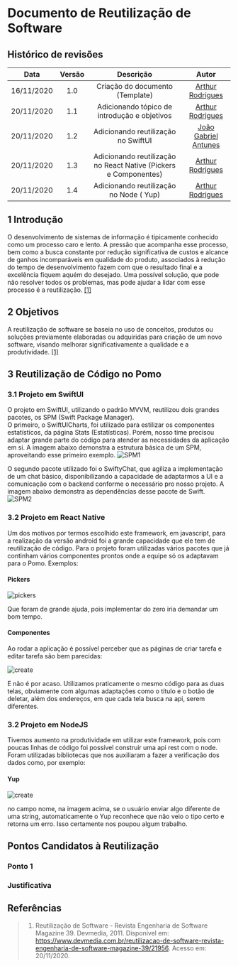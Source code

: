 # **Documento de Reutilização de Software**

## **Histórico de revisões**

|    Data    | Versão |                            Descrição                             |                        Autor                         |
| :--------: | :----: | :--------------------------------------------------------------: | :--------------------------------------------------: |
| 16/11/2020 |  1.0   |                 Criação do documento (Template)                  |   [Arthur Rodrigues](https://github.com/arthurarp)   |
| 20/11/2020 |  1.1   |           Adicionando tópico de introdução e objetivos           |   [Arthur Rodrigues](https://github.com/arthurarp)   |
| 20/11/2020 |  1.2   |               Adicionando reutilização no SwiftUI                | [João Gabriel Antunes](https://github.com/flyerjohn) |
| 20/11/2020 |  1.3   | Adicionando reutilização no React Native (Pickers e Componentes) |   [Arthur Rodrigues](https://github.com/arthurarp)   |
| 20/11/2020 |  1.4   |             Adicionando reutilização no Node ( Yup)              |   [Arthur Rodrigues](https://github.com/arthurarp)   |

## 1 **Introdução**

O desenvolvimento de sistemas de informação é tipicamente conhecido como um processo caro e lento. A pressão que acompanha esse processo, bem como a busca constante por redução significativa de custos e alcance de ganhos incomparáveis em qualidade do produto, associados à redução do tempo de desenvolvimento fazem com que o resultado final e a excelência fiquem aquém do desejado. Uma possível solução, que pode não resolver todos os problemas, mas pode ajudar a lidar com esse processo é a reutilização. [[1]](#referencias)

## 2 **Objetivos**

A reutilização de software se baseia no uso de conceitos, produtos ou soluções previamente elaboradas ou adquiridas para criação de um novo software, visando melhorar significativamente a qualidade e a produtividade. [[1]](#referencias)

## 3 **Reutilização de Código no Pomo**

### 3.1 Projeto em SwiftUI

O projeto em SwiftUI, utilizando o padrão MVVM, reutilizou dois grandes pacotes, os SPM (Swift Package Manager).<br>
O primeiro, o SwiftUICharts, foi utilizado para estilizar os componentes estatísticos, da página Stats (Estatísticas). Porém, nosso time precisou adaptar grande parte do código para atender as necessidades da aplicação em si. A imagem abaixo demonstra a estrutura básica de um SPM, aproveitando esse primeiro exemplo.
![SPM1](../img/SPM1.png)

O segundo pacote utilizado foi o SwiftyChat, que agiliza a implementação de um chat básico, disponibilizando a capacidade de adaptarmos a UI e a comunicação com o backend conforme o necessário pro nosso projeto. A imagem abaixo demonstra as dependências desse pacote de Swift.
![SPM2](../img/SPM2.png)

### 3.2 **Projeto em React Native**

Um dos motivos por termos escolhido este framework, em javascript, para a realização da versão android foi a grande capacidade que ele tem de reutilização de código. Para o projeto foram utilizadas vários pacotes que já continham vários componentes prontos onde a equipe só os adaptavam para o Pomo. Exemplos:

#### Pickers

![pickers](../img/reutilizacao/pickers.png)

Que foram de grande ajuda, pois implementar do zero iria demandar um bom tempo.

#### Componentes

Ao rodar a aplicação é possível perceber que as páginas de criar tarefa e editar tarefa são bem parecidas:

![create](../img/reutilizacao/create_edit.png)

E não é por acaso. Utilizamos praticamente o mesmo código para as duas telas, obviamente com algumas adaptações como o título e o botão de deletar, além dos endereços, em que cada tela busca na api, serem diferentes.

### 3.2 **Projeto em NodeJS**

Tivemos aumento na produtividade em utilizar este framework, pois com poucas linhas de código foi possível construir uma api rest com o node. Foram utilizadas bibliotecas que nos auxiliaram a fazer a verificação dos dados como, por exemplo:

#### Yup

![create](../img/reutilizacao/yup.png)

no campo nome, na imagem acima, se o usuário enviar algo diferente de uma string, automaticamente o Yup reconhece que não veio o tipo certo e retorna um erro. Isso certamente nos poupou algum trabalho.

## **Pontos Candidatos à Reutilização**

### **Ponto 1**

### **Justificativa**

## **Referências**

> 1. Reutilização de Software - Revista Engenharia de Software Magazine 39. Devmedia, 2011. Disponível em: <https://www.devmedia.com.br/reutilizacao-de-software-revista-engenharia-de-software-magazine-39/21956>. Acesso em: 20/11/2020.
